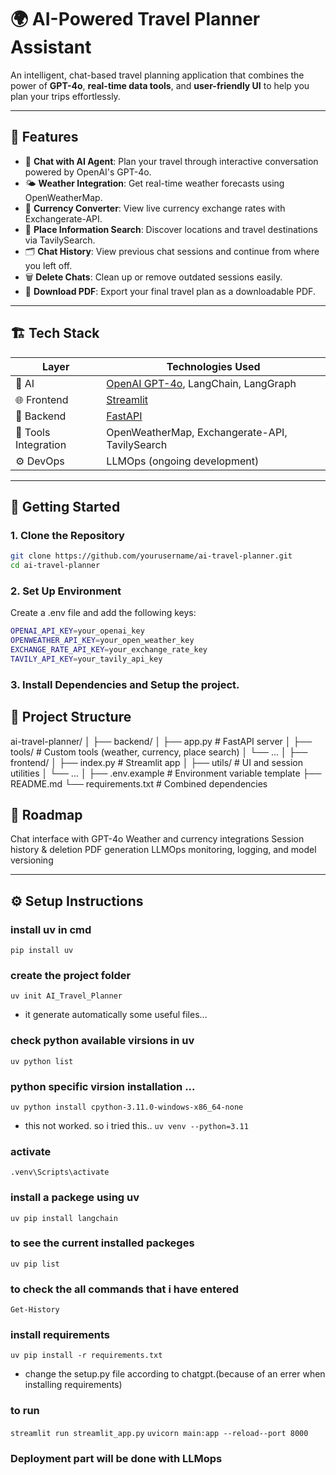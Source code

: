 # 🌍 AI-Powered Travel Planner Assistant

An intelligent, chat-based travel planning application that combines the power of **GPT-4o**, **real-time data tools**, and **user-friendly UI** to help you plan your trips effortlessly.

---

## 🧠 Features

- 💬 **Chat with AI Agent**: Plan your travel through interactive conversation powered by OpenAI's GPT-4o.
- 🌤️ **Weather Integration**: Get real-time weather forecasts using OpenWeatherMap.
- 💱 **Currency Converter**: View live currency exchange rates with Exchangerate-API.
- 📍 **Place Information Search**: Discover locations and travel destinations via TavilySearch.
- 🗂️ **Chat History**: View previous chat sessions and continue from where you left off.
- 🗑️ **Delete Chats**: Clean up or remove outdated sessions easily.
- 📄 **Download PDF**: Export your final travel plan as a downloadable PDF.

---

## 🏗️ Tech Stack

| Layer | Technologies Used |
|-------|-------------------|
| 🧠 AI | [OpenAI GPT-4o](https://platform.openai.com/docs/models/gpt-4o), LangChain, LangGraph |
| 🌐 Frontend | [Streamlit](https://streamlit.io/) |
| 🔧 Backend | [FastAPI](https://fastapi.tiangolo.com/) |
| 🔌 Tools Integration | OpenWeatherMap, Exchangerate-API, TavilySearch |
| ⚙️ DevOps | LLMOps (ongoing development) |

---

## 🚀 Getting Started

### 1. Clone the Repository
```bash
git clone https://github.com/yourusername/ai-travel-planner.git
cd ai-travel-planner
```

### 2. Set Up Environment
Create a .env file and add the following keys:
```bash
OPENAI_API_KEY=your_openai_key
OPENWEATHER_API_KEY=your_open_weather_key
EXCHANGE_RATE_API_KEY=your_exchange_rate_key
TAVILY_API_KEY=your_tavily_api_key
```
### 3. Install Dependencies and Setup the project.



## 📁 Project Structure

ai-travel-planner/
│
├── backend/
│   ├── app.py               # FastAPI server
│   ├── tools/               # Custom tools (weather, currency, place search)
│   └── ...
│
├── frontend/
│   ├── index.py             # Streamlit app
│   ├── utils/               # UI and session utilities
│   └── ...
│
├── .env.example             # Environment variable template
├── README.md
└── requirements.txt         # Combined dependencies


## 📌 Roadmap

 Chat interface with GPT-4o
 Weather and currency integrations
 Session history & deletion
 PDF generation
 LLMOps monitoring, logging, and model versioning

---

## ⚙️ Setup Instructions

### install uv in cmd
```pip install uv```

### create the project folder
```uv init AI_Travel_Planner```
- it generate automatically some useful files...

### check python available virsions in uv
```uv python list```

### python specific virsion installation ... 
```uv python install cpython-3.11.0-windows-x86_64-none```  
- this not worked. so i tried this..
```uv venv --python=3.11```

### activate 
```.venv\Scripts\activate```

### install  a packege using uv
```uv pip install langchain```

### to see the current installed packeges
```uv pip list```

### to check the all commands that i have entered
```Get-History```

### install requirements
```uv pip install -r requirements.txt```

- change the setup.py file according to chatgpt.(because of an errer when installing requirements)

### to run
```streamlit run streamlit_app.py```
```uvicorn main:app --reload--port 8000 ```

### Deployment part will be done with LLMops
